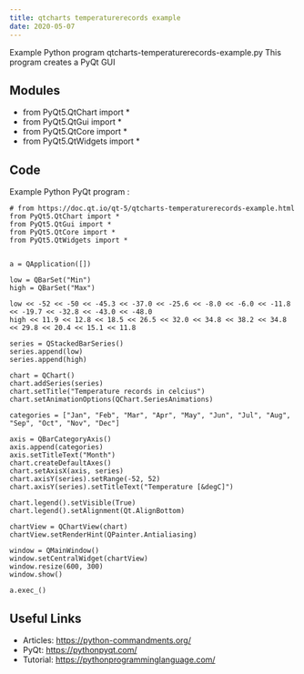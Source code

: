 ```yaml
---
title: qtcharts temperaturerecords example
date: 2020-05-07
---
```

Example Python program qtcharts-temperaturerecords-example.py
This program creates a PyQt GUI

## Modules

* from PyQt5.QtChart import *
* from PyQt5.QtGui import *
* from PyQt5.QtCore import *
* from PyQt5.QtWidgets import *

## Code

Example Python PyQt program :

    # from https://doc.qt.io/qt-5/qtcharts-temperaturerecords-example.html
    from PyQt5.QtChart import *
    from PyQt5.QtGui import *
    from PyQt5.QtCore import *
    from PyQt5.QtWidgets import *
    
    
    a = QApplication([])
    
    low = QBarSet("Min")
    high = QBarSet("Max")
    
    low << -52 << -50 << -45.3 << -37.0 << -25.6 << -8.0 << -6.0 << -11.8 << -19.7 << -32.8 << -43.0 << -48.0
    high << 11.9 << 12.8 << 18.5 << 26.5 << 32.0 << 34.8 << 38.2 << 34.8 << 29.8 << 20.4 << 15.1 << 11.8
    
    series = QStackedBarSeries()
    series.append(low)
    series.append(high)
    
    chart = QChart()
    chart.addSeries(series)
    chart.setTitle("Temperature records in celcius")
    chart.setAnimationOptions(QChart.SeriesAnimations)
    
    categories = ["Jan", "Feb", "Mar", "Apr", "May", "Jun", "Jul", "Aug", "Sep", "Oct", "Nov", "Dec"]
    
    axis = QBarCategoryAxis()
    axis.append(categories)
    axis.setTitleText("Month")
    chart.createDefaultAxes()
    chart.setAxisX(axis, series)
    chart.axisY(series).setRange(-52, 52)
    chart.axisY(series).setTitleText("Temperature [&degC]")
    
    chart.legend().setVisible(True)
    chart.legend().setAlignment(Qt.AlignBottom)
    
    chartView = QChartView(chart)
    chartView.setRenderHint(QPainter.Antialiasing)
    
    window = QMainWindow()
    window.setCentralWidget(chartView)
    window.resize(600, 300)
    window.show()
    
    a.exec_()
    

## Useful Links

- Articles: https://python-commandments.org/
- PyQt: https://pythonpyqt.com/
- Tutorial: https://pythonprogramminglanguage.com/
